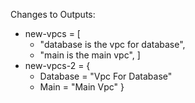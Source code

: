 Changes to Outputs:
  + new-vpcs   = [
      + "database is the vpc for database",
      + "main is the main vpc",
    ]
  + new-vpcs-2 = {
      + Database = "Vpc For Database"
      + Main     = "Main Vpc"
    }